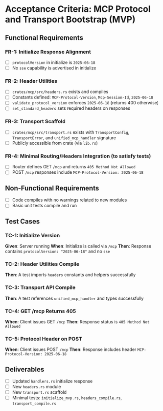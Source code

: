 # Acceptance Criteria: MCP Protocol and Transport Bootstrap (MVP)

## Functional Requirements

### FR-1: Initialize Response Alignment
- [ ] `protocolVersion` in initialize is `2025-06-18`
- [ ] No `sse` capability is advertised in initialize

### FR-2: Header Utilities
- [ ] `crates/mcp/src/headers.rs` exists and compiles
- [ ] Constants defined: `MCP-Protocol-Version`, `Mcp-Session-Id`, `2025-06-18`
- [ ] `validate_protocol_version` enforces `2025-06-18` (returns 400 otherwise)
- [ ] `set_standard_headers` sets required headers on responses

### FR-3: Transport Scaffold
- [ ] `crates/mcp/src/transport.rs` exists with `TransportConfig`, `TransportError`, and `unified_mcp_handler` signature
- [ ] Publicly accessible from crate (via `lib.rs`)

### FR-4: Minimal Routing/Headers Integration (to satisfy tests)
- [ ] Router defines GET `/mcp` and returns `405 Method Not Allowed`
- [ ] POST `/mcp` responses include `MCP-Protocol-Version: 2025-06-18`

## Non-Functional Requirements
- [ ] Code compiles with no warnings related to new modules
- [ ] Basic unit tests compile and run

## Test Cases

### TC-1: Initialize Version
**Given**: Server running
**When**: Initialize is called via `/mcp`
**Then**: Response contains `protocolVersion: "2025-06-18"` and no `sse`

### TC-2: Header Utilities Compile
**Then**: A test imports `headers` constants and helpers successfully

### TC-3: Transport API Compile
**Then**: A test references `unified_mcp_handler` and types successfully

### TC-4: GET /mcp Returns 405
**When**: Client issues GET `/mcp`
**Then**: Response status is `405 Method Not Allowed`

### TC-5: Protocol Header on POST
**When**: Client issues POST `/mcp`
**Then**: Response includes header `MCP-Protocol-Version: 2025-06-18`

## Deliverables
- [ ] Updated `handlers.rs` initialize response
- [ ] New `headers.rs` module
- [ ] New `transport.rs` scaffold
- [ ] Minimal tests: `initialize_mvp.rs`, `headers_compile.rs`, `transport_compile.rs`
